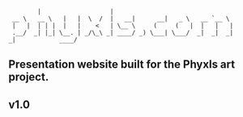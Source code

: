 ```
        |                   |                                  
 __ \   __ \   |   |  \  /  |   __|      __|   _ \   __ `__ \  
 |   |  | | |  |   |    <   | \__ \     (     (   |  |   |   | 
 .__/  _| |_| \__. | _/\_\ _| ____/ _) \___| \___/  _|  _|  _| 
_|            ____/                                            
```

## Presentation website built for the Phyxls art project.
## v1.0

